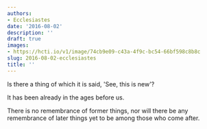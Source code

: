 ```yaml
---
authors:
- Ecclesiastes
date: '2016-08-02'
description: ''
draft: true
images:
- https://hcti.io/v1/image/74cb9e09-c43a-4f9c-bc54-66bf598c8b8c
slug: 2016-08-02-ecclesiastes
title: ''
---
```


Is there a thing of which it is said, 'See, this is new'?

It has been already in the ages before us.

There is no remembrance of former things, nor will there be any remembrance of later things yet to be among those who come after.